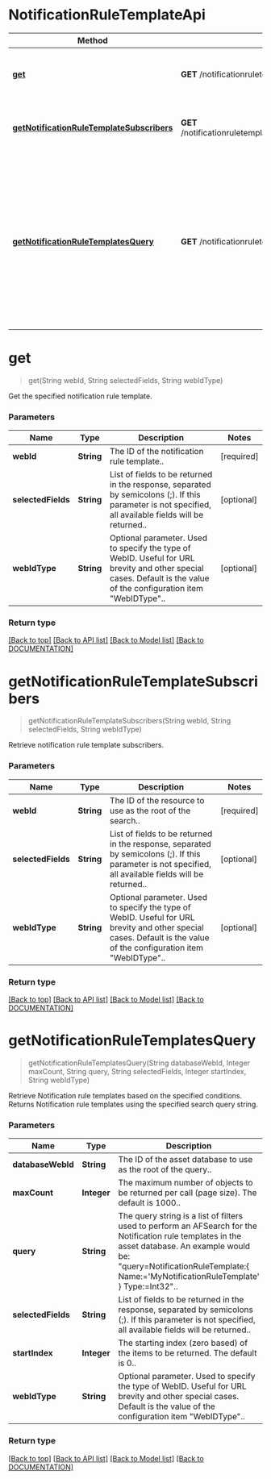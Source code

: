 # NotificationRuleTemplateApi

Method | HTTP request | Description
------------ | ------------- | -------------
[**get**](NotificationRuleTemplateApi.md#get) | **GET** /notificationruletemplates/{webId} | Get the specified notification rule template.
[**getNotificationRuleTemplateSubscribers**](NotificationRuleTemplateApi.md#getnotificationruletemplatesubscribers) | **GET** /notificationruletemplates/{webId}/notificationrulesubscribers | Retrieve notification rule template subscribers.
[**getNotificationRuleTemplatesQuery**](NotificationRuleTemplateApi.md#getnotificationruletemplatesquery) | **GET** /notificationruletemplates/search | Retrieve Notification rule templates based on the specified conditions. Returns Notification rule templates using the specified search query string.


# **get**
> get(String webId, String selectedFields, String webIdType)

Get the specified notification rule template.

### Parameters

Name | Type | Description | Notes
------------- | ------------- | ------------- | -------------
 **webId** | **String**| The ID of the notification rule template.. | [required]
 **selectedFields** | **String**| List of fields to be returned in the response, separated by semicolons (;). If this parameter is not specified, all available fields will be returned.. | [optional]
 **webIdType** | **String**| Optional parameter. Used to specify the type of WebID. Useful for URL brevity and other special cases. Default is the value of the configuration item "WebIDType".. | [optional]


### Return type



[[Back to top]](#) [[Back to API list]](../../DOCUMENTATION.md#documentation-for-api-endpoints) [[Back to Model list]](../../DOCUMENTATION.md#documentation-for-models) [[Back to DOCUMENTATION]](../../DOCUMENTATION.md)

# **getNotificationRuleTemplateSubscribers**
> getNotificationRuleTemplateSubscribers(String webId, String selectedFields, String webIdType)

Retrieve notification rule template subscribers.

### Parameters

Name | Type | Description | Notes
------------- | ------------- | ------------- | -------------
 **webId** | **String**| The ID of the resource to use as the root of the search.. | [required]
 **selectedFields** | **String**| List of fields to be returned in the response, separated by semicolons (;). If this parameter is not specified, all available fields will be returned.. | [optional]
 **webIdType** | **String**| Optional parameter. Used to specify the type of WebID. Useful for URL brevity and other special cases. Default is the value of the configuration item "WebIDType".. | [optional]


### Return type



[[Back to top]](#) [[Back to API list]](../../DOCUMENTATION.md#documentation-for-api-endpoints) [[Back to Model list]](../../DOCUMENTATION.md#documentation-for-models) [[Back to DOCUMENTATION]](../../DOCUMENTATION.md)

# **getNotificationRuleTemplatesQuery**
> getNotificationRuleTemplatesQuery(String databaseWebId, Integer maxCount, String query, String selectedFields, Integer startIndex, String webIdType)

Retrieve Notification rule templates based on the specified conditions. Returns Notification rule templates using the specified search query string.

### Parameters

Name | Type | Description | Notes
------------- | ------------- | ------------- | -------------
 **databaseWebId** | **String**| The ID of the asset database to use as the root of the query.. | [optional]
 **maxCount** | **Integer**| The maximum number of objects to be returned per call (page size). The default is 1000.. | [optional]
 **query** | **String**| The query string is a list of filters used to perform an AFSearch for the Notification rule templates in the asset database. An example would be: "query=NotificationRuleTemplate:{ Name:='MyNotificationRuleTemplate' } Type:=Int32".. | [optional]
 **selectedFields** | **String**| List of fields to be returned in the response, separated by semicolons (;). If this parameter is not specified, all available fields will be returned.. | [optional]
 **startIndex** | **Integer**| The starting index (zero based) of the items to be returned. The default is 0.. | [optional]
 **webIdType** | **String**| Optional parameter. Used to specify the type of WebID. Useful for URL brevity and other special cases. Default is the value of the configuration item "WebIDType".. | [optional]


### Return type



[[Back to top]](#) [[Back to API list]](../../DOCUMENTATION.md#documentation-for-api-endpoints) [[Back to Model list]](../../DOCUMENTATION.md#documentation-for-models) [[Back to DOCUMENTATION]](../../DOCUMENTATION.md)

